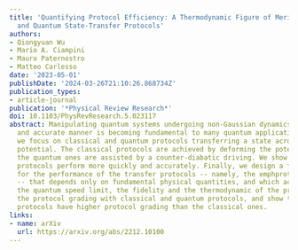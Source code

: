 ```yaml
---
title: 'Quantifying Protocol Efficiency: A Thermodynamic Figure of Merit for Classical
  and Quantum State-Transfer Protocols'
authors:
- Qiongyuan Wu
- Mario A. Ciampini
- Mauro Paternostro
- Matteo Carlesso
date: '2023-05-01'
publishDate: '2024-03-26T21:10:26.868734Z'
publication_types:
- article-journal
publication: '*Physical Review Research*'
doi: 10.1103/PhysRevResearch.5.023117
abstract: Manipulating quantum systems undergoing non-Gaussian dynamics in a fast
  and accurate manner is becoming fundamental to many quantum applications. Here,
  we focus on classical and quantum protocols transferring a state across a double-well
  potential. The classical protocols are achieved by deforming the potential, while
  the quantum ones are assisted by a counter-diabatic driving. We show that quantum
  protocols perform more quickly and accurately. Finally, we design a figure of merit
  for the performance of the transfer protocols -- namely, the emphprotocol grading
  -- that depends only on fundamental physical quantities, and which accounts for
  the quantum speed limit, the fidelity and the thermodynamic of the process. We test
  the protocol grading with classical and quantum protocols, and show that quantum
  protocols have higher protocol grading than the classical ones.
links:
- name: arXiv
  url: https://arxiv.org/abs/2212.10100
---
```

